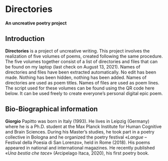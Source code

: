 # Directories
**An uncreative poetry project**

## Introduction
**Directories** is a project of uncreative writing. This project involves the realization of five volumes of poems, created following the same procedure. The five volumes together consist of a list of directories and files that can be found on my laptop (last check on August 13, 2021). Names of directories and files have been extracted automatically. No edit has been made. Nothing has been hidden, nothing has been added. Names of directories are used as poem titles. Names of files are used as poem lines. The script used for these volumes can be found using the QR code here below. It can be used freely to create everyone’s personal digital epic poem.

## Bio-Biographical information
**Giorgio** Papitto was born in Italy (1993). He lives in Leipzig (Germany) where he is a Ph.D. student at the Max Planck Institute for Human Cognitive and Brain Sciences. During his Master’s studies, he took part in a poetry collective in Bologna and he organized the poetry festival «_Langue_ – Festival della Poesia di San Lorenzo», held in Rome (2018). His poems appeared in national and international magazines. He recently published «_Una bestia che tace_» (Arcipelago Itaca, 2020), his first poetry book. 
